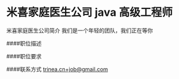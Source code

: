 米喜家庭医生公司 java 高级工程师
==========  
米喜家庭医生公司简介
我们是一个年轻的团队，我们正在等你  

####职位描述

####职位要求 

####联系方式
[trinea.cn+job@gmail.com](mailto:trinea.cn+job@gmail.com)
